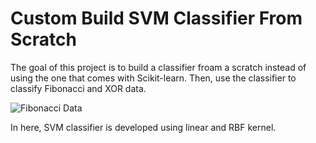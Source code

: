 # Custom Build SVM Classifier From Scratch

The goal of this project is to build a classifier froam a scratch instead of using the one that comes with Scikit-learn. Then, use the classifier to classify Fibonacci and XOR data. 

![Fibonacci Data](/img/Fibonacci.png)

In here, SVM classifier is developed using linear and RBF kernel.
